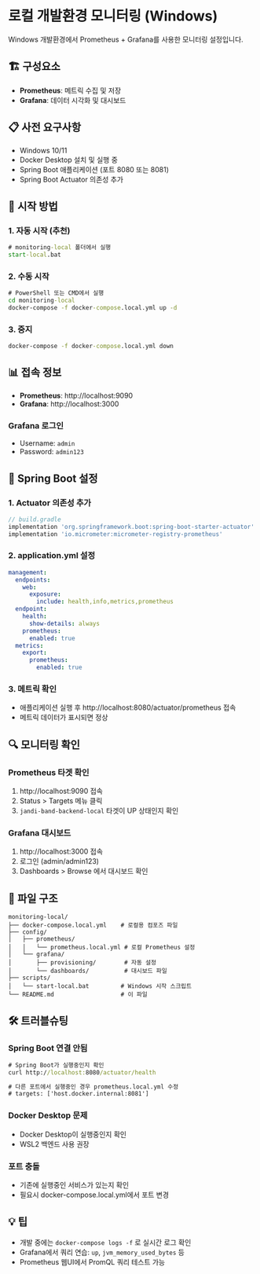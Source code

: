 # 로컬 개발환경 모니터링 (Windows)

Windows 개발환경에서 Prometheus + Grafana를 사용한 모니터링 설정입니다.

## 🏗️ 구성요소

- **Prometheus**: 메트릭 수집 및 저장
- **Grafana**: 데이터 시각화 및 대시보드

## 📋 사전 요구사항

- Windows 10/11
- Docker Desktop 설치 및 실행 중
- Spring Boot 애플리케이션 (포트 8080 또는 8081)
- Spring Boot Actuator 의존성 추가

## 🚀 시작 방법

### 1. 자동 시작 (추천)
```cmd
# monitoring-local 폴더에서 실행
start-local.bat
```

### 2. 수동 시작
```cmd
# PowerShell 또는 CMD에서 실행
cd monitoring-local
docker-compose -f docker-compose.local.yml up -d
```

### 3. 중지
```cmd
docker-compose -f docker-compose.local.yml down
```

## 📊 접속 정보

- **Prometheus**: http://localhost:9090
- **Grafana**: http://localhost:3000

### Grafana 로그인
- Username: `admin`
- Password: `admin123`

## 🔧 Spring Boot 설정

### 1. Actuator 의존성 추가
```gradle
// build.gradle
implementation 'org.springframework.boot:spring-boot-starter-actuator'
implementation 'io.micrometer:micrometer-registry-prometheus'
```

### 2. application.yml 설정
```yaml
management:
  endpoints:
    web:
      exposure:
        include: health,info,metrics,prometheus
  endpoint:
    health:
      show-details: always
    prometheus:
      enabled: true
  metrics:
    export:
      prometheus:
        enabled: true
```

### 3. 메트릭 확인
- 애플리케이션 실행 후 http://localhost:8080/actuator/prometheus 접속
- 메트릭 데이터가 표시되면 정상

## 🔍 모니터링 확인

### Prometheus 타겟 확인
1. http://localhost:9090 접속
2. Status > Targets 메뉴 클릭
3. `jandi-band-backend-local` 타겟이 UP 상태인지 확인

### Grafana 대시보드
1. http://localhost:3000 접속
2. 로그인 (admin/admin123)
3. Dashboards > Browse 에서 대시보드 확인

## 📁 파일 구조

```
monitoring-local/
├── docker-compose.local.yml    # 로컬용 컴포즈 파일
├── config/
│   ├── prometheus/
│   │   └── prometheus.local.yml # 로컬 Prometheus 설정
│   └── grafana/
│       ├── provisioning/        # 자동 설정
│       └── dashboards/          # 대시보드 파일
├── scripts/
│   └── start-local.bat         # Windows 시작 스크립트
└── README.md                   # 이 파일
```

## 🛠️ 트러블슈팅

### Spring Boot 연결 안됨
```cmd
# Spring Boot가 실행중인지 확인
curl http://localhost:8080/actuator/health

# 다른 포트에서 실행중인 경우 prometheus.local.yml 수정
# targets: ['host.docker.internal:8081'] 
```

### Docker Desktop 문제
- Docker Desktop이 실행중인지 확인
- WSL2 백엔드 사용 권장

### 포트 충돌
- 기존에 실행중인 서비스가 있는지 확인
- 필요시 docker-compose.local.yml에서 포트 변경

## 💡 팁

- 개발 중에는 `docker-compose logs -f` 로 실시간 로그 확인
- Grafana에서 쿼리 연습: `up`, `jvm_memory_used_bytes` 등
- Prometheus 웹UI에서 PromQL 쿼리 테스트 가능 